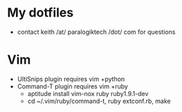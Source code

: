My dotfiles
===========
- contact keith /at/ paralogiktech /dot/ com for questions

Vim
===
- UltiSnips plugin requires vim +python
- Command-T plugin requires vim +ruby  
  - aptitude install vim-nox ruby ruby1.9.1-dev  
  - cd ~/.vim/ruby/command-t, ruby extconf.rb, make


